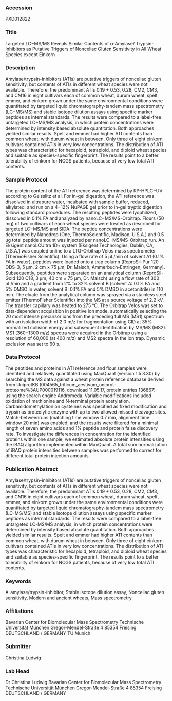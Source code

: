 ### Accession
PXD012822

### Title
Targeted LC−MS/MS Reveals Similar Contents of α‑Amylase/ Trypsin-Inhibitors as Putative Triggers of Nonceliac Gluten Sensitivity in All Wheat Species except Einkorn

### Description
Amylase/trypsin-inhibitors (ATIs) are putative triggers of nonceliac gluten sensitivity, but contents of ATIs in different wheat species were not available. Therefore, the predominant ATIs 0.19 + 0.53, 0.28, CM2, CM3, and CM16 in eight cultivars each of common wheat, durum wheat, spelt, emmer, and einkorn grown under the same environmental conditions were quantitated by targeted liquid chromatography-tandem mass spectrometry (LC−MS/MS) and stable isotope dilution assays using specific marker peptides as internal standards. The results were compared to a label-free untargeted LC−MS/MS analysis, in which protein concentrations were determined by intensity based absolute quantitation. Both approaches yielded similar results. Spelt and emmer had higher ATI contents than common wheat, with durum wheat in between. Only three of eight einkorn cultivars contained ATIs in very low concentrations. The distribution of ATI types was characteristic for hexaploid, tetraploid, and diploid wheat species and suitable as species-specific fingerprint. The results point to a better tolerability of einkorn for NCGS patients, because of very low total ATI contents.

### Sample Protocol
The protein content of the ATI reference was determined by RP-HPLC−UV according to Geisslitz et al. For in-gel digestion, the ATI reference was dissolved in ultrapure water, incubated with sample buffer, reduced, alkylated, and run on a 4−12% NuPAGE gel prior to in-gel tryptic digestion following standard procedures. The resulting peptides were lyophilized, dissolved in 0.1% FA and analyzed by nanoLC−MS/MS-Orbitrap. Flours (50 mg) of two cultivars of each wheat species were treated as described for targeted LC−MS/MS and SIDA. The peptide concentrations were determined by Nanodrop (One, ThermoScientific, Madison, U.S.A.) and 0.5 μg total peptide amount was injected per nanoLC−MS/MS-Orbitrap run. An Eksigent nanoLCUltra 1D+ system (Eksigent Technologies, Dublin, CA, U.S.A.) was coupled online to a LTQ-Orbitrap Velos mass spectrometer (ThermoFisher Scientific). Using a flow rate of 5 μL/min of solvent A1 (0.1% FA in water), peptides were loaded onto a trap column (ReproSil-Pur 120 ODS-3, 5 μm, 2 cm × 75 μm, Dr. Maisch, Ammerbuch-Entringen, Germany). Subsequently, peptides were separated on an analytical column (ReproSil-Gold 120 C18, 3 μm, 40 cm × 75 μm, Dr. Maisch) using a flow rate of 300 nL/min and a gradient from 2% to 32% solvent B (solvent A: 0.1% FA and 5% DMSO in water, solvent B: 0.1% FA and 5% DMSO in acetonitrile) in 110 min. The eluate from the analytical column was sprayed via a stainless steel emitter (ThermoFisher Scientific) into the MS at a source voltage of 2.2 kV. The transfer capillary was heated to 275 °C. The Orbitrap Velos was set to data-dependent acquisition in positive ion mode, automatically selecting the 20 most intense precursor ions from the preceding full MS (MS1) spectrum with an isolation width of 2.0 m/z for fragmentation using CID at 35% normalized collision energy and subsequent identification by MS/MS (MS2). MS1 (360−1300 m/z) spectra were acquired in the Orbitrap using a resolution of 60,000 (at 400 m/z) and MS2 spectra in the ion trap. Dynamic exclusion was set to 60 s.

### Data Protocol
The peptides and proteins in ATI reference and flour samples were identified and relatively quantitated using MaxQuant (version 1.5.3.30) by searching the MS data against a wheat protein reference database derived from UniprotKB (004565_triticum_aestivum_uniprot-proteome%3AUP000019116, download 11.05.17, protein entries 136867) using the search engine Andromeda. Variable modifications included oxidation of methionine and N-terminal protein acetylation. Carbamidomethylation on cysteines was specified as fixed modification and trypsin as proteolytic enzyme with up to two allowed missed cleavage sites. Match-betweenruns (matching time window 0.7 min, alignment time window 20 min) was enabled, and the results were filtered for a minimal length of seven amino acids and 1% peptide and protein false discovery rate. To investigate the differences in concentration for the identified proteins within one sample, we estimated absolute protein intensities using the iBAQ algorithm implemented within MaxQuant. A total sum normalization of iBAQ protein intensities between samples was performed to correct for different total protein injection amounts.

### Publication Abstract
Amylase/trypsin-inhibitors (ATIs) are putative triggers of nonceliac gluten sensitivity, but contents of ATIs in different wheat species were not available. Therefore, the predominant ATIs 0.19 + 0.53, 0.28, CM2, CM3, and CM16 in eight cultivars each of common wheat, durum wheat, spelt, emmer, and einkorn grown under the same environmental conditions were quantitated by targeted liquid chromatography-tandem mass spectrometry (LC-MS/MS) and stable isotope dilution assays using specific marker peptides as internal standards. The results were compared to a label-free untargeted LC-MS/MS analysis, in which protein concentrations were determined by intensity based absolute quantitation. Both approaches yielded similar results. Spelt and emmer had higher ATI contents than common wheat, with durum wheat in between. Only three of eight einkorn cultivars contained ATIs in very low concentrations. The distribution of ATI types was characteristic for hexaploid, tetraploid, and diploid wheat species and suitable as species-specific fingerprint. The results point to a better tolerability of einkorn for NCGS patients, because of very low total ATI contents.

### Keywords
Α-amylase/trypsin-inhibitor, Stable isotope dilution assay, Nonceliac gluten sensitivity, Modern and ancient wheats, Mass spectrometry

### Affiliations
Bavarian Center for Biomolecular Mass Spectrometry Technische Universität München Gregor-Mendel-Straße 4 85354 Freising DEUTSCHLAND / GERMANY
TU Munich

### Submitter
Christina Ludwig

### Lab Head
Dr Christina Ludwig
Bavarian Center for Biomolecular Mass Spectrometry Technische Universität München Gregor-Mendel-Straße 4 85354 Freising DEUTSCHLAND / GERMANY


